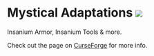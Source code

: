 # Mystical Adaptations <a href="https://www.curseforge.com/minecraft/mc-mods/mystical-adaptations"><img src="http://cf.way2muchnoise.eu/full_325892_downloads.svg"></a>

Insanium Armor, Insanium Tools & more.

Check out the page on <a href="https://www.curseforge.com/minecraft/mc-mods/mystical-adaptations">CurseForge</a> for more info.
